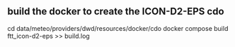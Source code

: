 ## build the docker to create the ICON-D2-EPS cdo
cd data/meteo/providers/dwd/resources/docker/cdo
docker compose build ftt_icon-d2-eps >> build.log